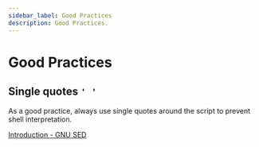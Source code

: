 ```yaml
---
sidebar_label: Good Practices
description: Good Practices.
---
```


# Good Practices

## Single quotes `' '`

As a good practice, always use single quotes around the script to prevent shell interpretation.

[Introduction - GNU SED](https://learnbyexample.github.io/learn_gnused/introduction.html#editing-standard-input)
